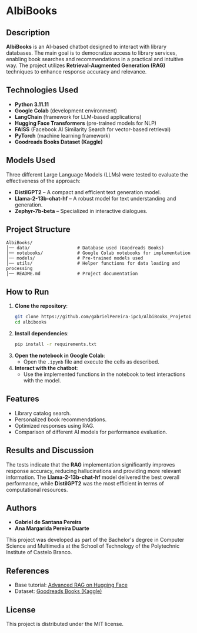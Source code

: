 # AlbiBooks

## Description
**AlbiBooks** is an AI-based chatbot designed to interact with library databases. The main goal is to democratize access to library services, enabling book searches and recommendations in a practical and intuitive way. The project utilizes **Retrieval-Augmented Generation (RAG)** techniques to enhance response accuracy and relevance.

## Technologies Used
- **Python 3.11.11**
- **Google Colab** (development environment)
- **LangChain** (framework for LLM-based applications)
- **Hugging Face Transformers** (pre-trained models for NLP)
- **FAISS** (Facebook AI Similarity Search for vector-based retrieval)
- **PyTorch** (machine learning framework)
- **Goodreads Books Dataset (Kaggle)**

## Models Used
Three different Large Language Models (LLMs) were tested to evaluate the effectiveness of the approach:
- **DistilGPT2** – A compact and efficient text generation model.
- **Llama-2-13b-chat-hf** – A robust model for text understanding and generation.
- **Zephyr-7b-beta** – Specialized in interactive dialogues.

## Project Structure
```
AlbiBooks/
│── data/                  # Database used (Goodreads Books)
│── notebooks/             # Google Colab notebooks for implementation
│── models/                # Pre-trained models used
│── utils/                 # Helper functions for data loading and processing
│── README.md              # Project documentation
```

## How to Run
1. **Clone the repository**:
   ```bash
   git clone https://github.com/gabrielPereira-ipcb/AlbiBooks_ProjetoI.git
   cd albibooks
   ```
2. **Install dependencies**:
   ```bash
   pip install -r requirements.txt
   ```
3. **Open the notebook in Google Colab**:
   - Open the `.ipynb` file and execute the cells as described.
4. **Interact with the chatbot**:
   - Use the implemented functions in the notebook to test interactions with the model.

## Features
- Library catalog search.
- Personalized book recommendations.
- Optimized responses using RAG.
- Comparison of different AI models for performance evaluation.

## Results and Discussion
The tests indicate that the **RAG** implementation significantly improves response accuracy, reducing hallucinations and providing more relevant information. The **Llama-2-13b-chat-hf** model delivered the best overall performance, while **DistilGPT2** was the most efficient in terms of computational resources.

## Authors
- **Gabriel de Santana Pereira**
- **Ana Margarida Pereira Duarte**

This project was developed as part of the Bachelor's degree in Computer Science and Multimedia at the School of Technology of the Polytechnic Institute of Castelo Branco.

## References
- Base tutorial: [Advanced RAG on Hugging Face](https://huggingface.co/docs)
- Dataset: [Goodreads Books (Kaggle)](https://www.kaggle.com/datasets)

## License
This project is distributed under the MIT license.

